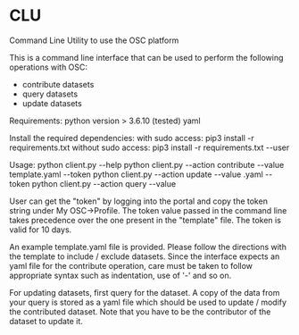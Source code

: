 # CLU
Command Line Utility to use the OSC platform

This is a command line interface that can be used to perform the following operations with OSC:
- contribute datasets
- query datasets
- update datasets

Requirements:
python version > 3.6.10 (tested)
yaml


Install the required dependencies:
with sudo access: pip3 install -r requirements.txt
without sudo access: pip3 install -r requirements.txt --user


Usage:
python client.py --help
python client.py --action contribute --value template.yaml --token <token>
python client.py --action update --value <osc-id>.yaml --token <token>
python client.py --action query --value <osc-id>

User can get the "token" by logging into the portal and copy the token string under My OSC->Profile. The token value passed in the command line takes precedence over the one present in the "template" file. The token is valid for 10 days.

An example template.yaml file is provided. Please follow the directions with the template to include / exclude datasets. Since the interface expects an yaml file for the contribute operation, care must be taken to follow appropriate syntax such as indentation, use of '-' and so on.

For updating datasets, first query for the dataset. A copy of the data from your query is stored as a yaml file which should be used to update / modify the contributed dataset. Note that you have to be the contributor of the dataset to update it.
